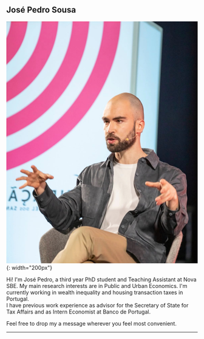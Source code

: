 José Pedro Sousa
---

![Profile photo](/assets/img/IMG_4059.jpeg){: width="200px"}


Hi! I'm José Pedro, a third year PhD student and Teaching Assistant at Nova SBE. 
My main research interests are in Public and Urban Economics. I'm currently working in wealth inequality and housing transaction taxes in Portugal.  
I have previous work experience as advisor for the Secretary of State for Tax Affairs and as Intern Economist at Banco de Portugal. 

Feel free to drop my a message wherever you feel most convenient. 

---
